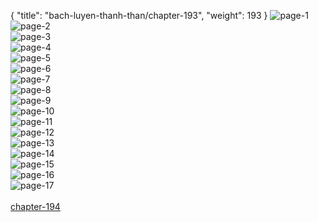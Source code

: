 { "title": "bach-luyen-thanh-than/chapter-193", "weight": 193 }
<img src="bach-luyen-thanh-than_0193_01-850x1202-f27fd7e229d162a4d4888071f427f465.webp" alt="page-1" origin="http://storage.fshare.vn/Test-vechai/1517024936-Bach-Luyen-Thanh-Than-Chapter-187-Tieng-viet-hamtruyencom-ve-chai-02.jpg"><br/>
<img src="bach-luyen-thanh-than_0193_02-6202e7edd2eeca17a39611b93a020f88.webp" alt="page-2" origin="http://storage.fshare.vn/Test-vechai/1517024936-Bach-Luyen-Thanh-Than-Chapter-187-Tieng-viet-hamtruyencom-ve-chai-03.jpg"><br/>
<img src="bach-luyen-thanh-than_0193_03-a25a855bb01d2b919505ef2b1289f6f6.webp" alt="page-3" origin="http://storage.fshare.vn/Test-vechai/1517024936-Bach-Luyen-Thanh-Than-Chapter-187-Tieng-viet-hamtruyencom-ve-chai-04.jpg"><br/>
<img src="bach-luyen-thanh-than_0193_04-7cc736e2c7010b233a541f969748bcd9.webp" alt="page-4" origin="http://storage.fshare.vn/Test-vechai/1517024936-Bach-Luyen-Thanh-Than-Chapter-187-Tieng-viet-hamtruyencom-ve-chai-05.jpg"><br/>
<img src="bach-luyen-thanh-than_0193_05-76159604ec73a4e481dfab610aad7aa0.webp" alt="page-5" origin="http://storage.fshare.vn/Test-vechai/1517024936-Bach-Luyen-Thanh-Than-Chapter-187-Tieng-viet-hamtruyencom-ve-chai-06.jpg"><br/>
<img src="bach-luyen-thanh-than_0193_06-d9ff4a7d052a90e5d2fb0334dee3fa96.webp" alt="page-6" origin="http://storage.fshare.vn/Test-vechai/1517024936-Bach-Luyen-Thanh-Than-Chapter-187-Tieng-viet-hamtruyencom-ve-chai-07.jpg"><br/>
<img src="bach-luyen-thanh-than_0193_07-c5f5c7e5ab9c49bcd727f4a98e56c68c.webp" alt="page-7" origin="http://storage.fshare.vn/Test-vechai/1517024936-Bach-Luyen-Thanh-Than-Chapter-187-Tieng-viet-hamtruyencom-ve-chai-08.jpg"><br/>
<img src="bach-luyen-thanh-than_0193_08-dde6d8b21ec7274940e79948937ca4dc.webp" alt="page-8" origin="http://storage.fshare.vn/Test-vechai/1517024936-Bach-Luyen-Thanh-Than-Chapter-187-Tieng-viet-hamtruyencom-ve-chai-09.jpg"><br/>
<img src="bach-luyen-thanh-than_0193_09-b6ca8a33dae175338653d30221bb796c.webp" alt="page-9" origin="http://storage.fshare.vn/Test-vechai/1517024936-Bach-Luyen-Thanh-Than-Chapter-187-Tieng-viet-hamtruyencom-ve-chai-10.jpg"><br/>
<img src="bach-luyen-thanh-than_0193_10-f2bb7e44847a7f1212ea0f46476c1344.webp" alt="page-10" origin="http://storage.fshare.vn/Test-vechai/1517024936-Bach-Luyen-Thanh-Than-Chapter-187-Tieng-viet-hamtruyencom-ve-chai-11.jpg"><br/>
<img src="bach-luyen-thanh-than_0193_11-720d318fa7243096639923145698e266.webp" alt="page-11" origin="http://storage.fshare.vn/Test-vechai/1517024936-Bach-Luyen-Thanh-Than-Chapter-187-Tieng-viet-hamtruyencom-ve-chai-12.jpg"><br/>
<img src="bach-luyen-thanh-than_0193_12-d3e6205082b1da17cdc0ef80fed932c2.webp" alt="page-12" origin="http://storage.fshare.vn/Test-vechai/1517024936-Bach-Luyen-Thanh-Than-Chapter-187-Tieng-viet-hamtruyencom-ve-chai-13.jpg"><br/>
<img src="bach-luyen-thanh-than_0193_13-7ee1b7826848d06d847a3249a976c6bd.webp" alt="page-13" origin="http://storage.fshare.vn/Test-vechai/1517024936-Bach-Luyen-Thanh-Than-Chapter-187-Tieng-viet-hamtruyencom-ve-chai-14.jpg"><br/>
<img src="bach-luyen-thanh-than_0193_14-9e3e62fd6212649fa08f1d9d1ae52d95.webp" alt="page-14" origin="http://storage.fshare.vn/Test-vechai/1517024936-Bach-Luyen-Thanh-Than-Chapter-187-Tieng-viet-hamtruyencom-ve-chai-15.jpg"><br/>
<img src="bach-luyen-thanh-than_0193_15-8ed02daf0eba0176e14d80739da9564c.webp" alt="page-15" origin="http://storage.fshare.vn/Test-vechai/1517024936-Bach-Luyen-Thanh-Than-Chapter-187-Tieng-viet-hamtruyencom-ve-chai-16.jpg"><br/>
<img src="bach-luyen-thanh-than_0193_16-bfed2e9504aad9314c587609bbfddbcb.webp" alt="page-16" origin="http://storage.fshare.vn/Test-vechai/1517024936-Bach-Luyen-Thanh-Than-Chapter-187-Tieng-viet-hamtruyencom-ve-chai-17.jpg"><br/>
<img src="bach-luyen-thanh-than_0193_17-850x1223-1dbc76d4db407c0df044f66c81db850e.webp" alt="page-17" origin="http://storage.fshare.vn/Test-vechai/1517024936-Bach-Luyen-Thanh-Than-Chapter-187-Tieng-viet-hamtruyencom-ve-chai-18.jpg"><br/>
<br/><a class="nextchap" href="/bach-luyen-thanh-than/chapter-194">chapter-194</a>
